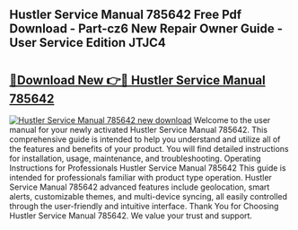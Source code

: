 ## Hustler Service Manual 785642 Free Pdf Download - Part-cz6 New Repair Owner Guide - User Service Edition JTJC4

# <h2><a href="http://bc70435.oget.top/?id=Hustler+Service+Manual+785642">🔗Download New 👉🔴 Hustler Service Manual 785642</a></h2>

[![Hustler Service Manual 785642 new download](https://i.imgur.com/5g1atiW.png)](http://bc70435.oget.top/?id=Hustler+Service+Manual+785642)
Welcome to the user manual for your newly activated Hustler Service Manual 785642. This comprehensive guide is intended to help you understand and utilize all of the features and benefits of your product. You will find detailed instructions for installation, usage, maintenance, and troubleshooting. Operating Instructions for Professionals Hustler Service Manual 785642 This guide is intended for professionals familiar with product type operation. Hustler Service Manual 785642 advanced features include geolocation, smart alerts, customizable themes, and multi-device syncing, all easily controlled through the user-friendly and intuitive interface. Thank You for Choosing Hustler Service Manual 785642. We value your trust and support.
